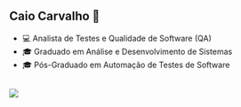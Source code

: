 ## Caio Carvalho 👋

- 💻 Analista de Testes e Qualidade de Software (QA)
- 🎓 Graduado em Análise e Desenvolvimento de Sistemas
- 🎓 Pós-Graduado em Automação de Testes de Software  
  ##
<div>
  <a href="https://www.linkedin.com/in/caiohcarvalho" target="_blank"><img src="https://img.shields.io/badge/-LinkedIn-%230077B5?style=for-the-badge&logo=linkedin&logoColor=white" target="_blank"></a
</div>
